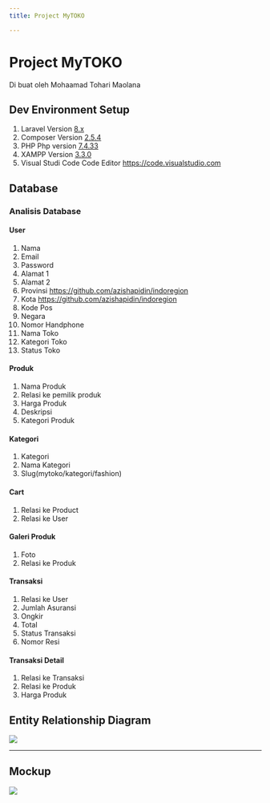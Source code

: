 ```yaml
---
title: Project MyTOKO

---
```


#    Project MyTOKO
Di buat oleh Mohaamad Tohari Maolana

## Dev Environment Setup
1. Laravel 
  Version [8.x](https:https://laravel.com/)
2. Composer 
  Version [2.5.4](https:https://getcomposer.org/)
3. PHP
  Php version [7.4.33](https:https://www.php.net/)
4. XAMPP
  Version [3.3.0](https:https://www.apachefriends.org/)
6. Visual Studi Code 
 Code Editor https://code.visualstudio.com

## Database
### Analisis Database

#### User
1. Nama
2. Email
3. Password
4. Alamat 1
5. Alamat 2
6. Provinsi https://github.com/azishapidin/indoregion
7. Kota  https://github.com/azishapidin/indoregion
8. Kode Pos
9. Negara
10. Nomor Handphone
11. Nama Toko
12. Kategori Toko
13. Status Toko

#### Produk
1. Nama Produk
2. Relasi ke pemilik produk
3. Harga Produk
4. Deskripsi
5. Kategori Produk

#### Kategori 
1. Kategori
2. Nama Kategori
3. Slug(mytoko/kategori/fashion)

#### Cart
1. Relasi ke Product
2. Relasi ke User

#### Galeri Produk
1.  Foto
2.  Relasi ke Produk

#### Transaksi
1. Relasi ke User
2. Jumlah Asuransi
3. Ongkir
4. Total
5. Status Transaksi
6. Nomor Resi

#### Transaksi Detail
1. Relasi ke Transaksi
2. Relasi ke Produk
3. Harga Produk

## Entity Relationship Diagram
![](https://hackmd.io/_uploads/rk640ItWp.png)

---
## Mockup
![](https://hackmd.io/_uploads/By24Y-LGp.png)


